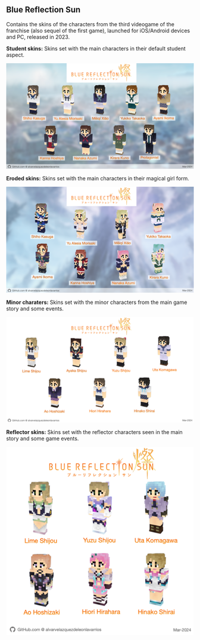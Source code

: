 ## Blue Reflection Sun
Contains the skins of the characters from the third videogame of the franchise (also sequel of the first game), launched for iOS/Android devices and PC, released in 2023.

**Student skins:**
Skins set with the main characters in their default student aspect.

![Blue Reflection Sun Student](/src/img/brS/BlueReflectionSunStudentCharacters.png)

**Eroded skins:**
Skins set with the main characters in their magical girl form.

![Blue Reflection Sun Eroded](/src/img/brS/BlueReflectionSunErodedCharacters.png)

**Minor charaters:**
Skins set with the minor characters from the main game story and some events.

![Blue Reflection Sun Minor Charaters](/src/img/brS/BlueReflectionSunMinorCharacters.png)

**Reflector skins:**
Skins set with the reflector characters seen in the main story and some game events.

![Blue Reflection Sun Reflector](/src/img/brS/BlueReflectionSunReflectorSkins.png)
